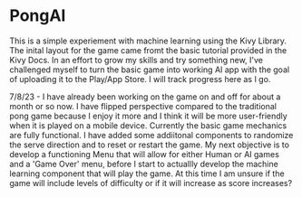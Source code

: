 # PongAI

This is a simple experiement with machine learning using the Kivy Library. The inital layout for the game came fromt the basic tutorial provided in the Kivy Docs. 
In an effort to grow my skills and try something new, I've challenged myself to turn the basic game into working AI app with the goal of uploading it to the Play/App Store. I will track progress here as I go. 

7/8/23 - I have already been working on the game on and off for about a month or so now. I have flipped perspective compared to the traditional pong game because I enjoy it more and I think it will be more user-friendly when it is played on a mobile device. Currently the basic game mechanics are fully functional. I have added some addiitonal components to randomize the serve direction and to reset or restart the game. My next objective is to develop a functioning Menu that will allow for either Human or AI games and a 'Game Over' menu, before I start to actuallly develop the machine learning component that will play the game. At this time I am unsure if the game will include levels of difficulty or if it will increase as score increases?

